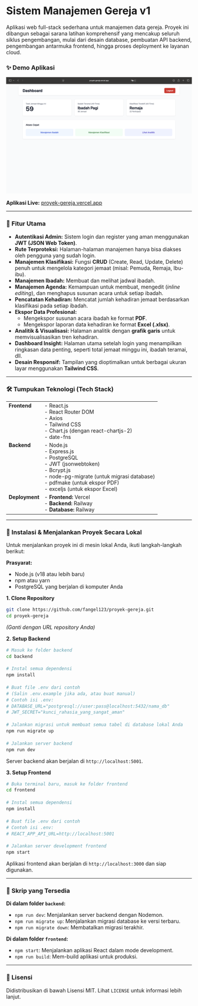# Sistem Manajemen Gereja v1

Aplikasi web full-stack sederhana untuk manajemen data gereja. Proyek ini dibangun sebagai sarana latihan komprehensif yang mencakup seluruh siklus pengembangan, mulai dari desain database, pembuatan API backend, pengembangan antarmuka frontend, hingga proses deployment ke layanan cloud.

### ✨ Demo Aplikasi

[![Screenshot Aplikasi](./dashboard.png)](https://proyek-gereja.vercel.app/)

**Aplikasi Live:** [proyek-gereja.vercel.app](https://proyek-gereja.vercel.app/)

---

### 🚀 Fitur Utama

-   **Autentikasi Admin:** Sistem login dan register yang aman menggunakan **JWT (JSON Web Token)**.
-   **Rute Terproteksi:** Halaman-halaman manajemen hanya bisa diakses oleh pengguna yang sudah login.
-   **Manajemen Klasifikasi:** Fungsi **CRUD** (Create, Read, Update, Delete) penuh untuk mengelola kategori jemaat (misal: Pemuda, Remaja, Ibu-ibu).
-   **Manajemen Ibadah:** Membuat dan melihat jadwal ibadah.
-   **Manajemen Agenda:** Kemampuan untuk membuat, mengedit (*inline editing*), dan menghapus susunan acara untuk setiap ibadah.
-   **Pencatatan Kehadiran:** Mencatat jumlah kehadiran jemaat berdasarkan klasifikasi pada setiap ibadah.
-   **Ekspor Data Profesional:**
    -   Mengekspor susunan acara ibadah ke format **PDF**.
    -   Mengekspor laporan data kehadiran ke format **Excel (.xlsx)**.
-   **Analitik & Visualisasi:** Halaman analitik dengan **grafik garis** untuk memvisualisasikan tren kehadiran.
-   **Dashboard Insight:** Halaman utama setelah login yang menampilkan ringkasan data penting, seperti total jemaat minggu ini, ibadah teramai, dll.
-   **Desain Responsif:** Tampilan yang dioptimalkan untuk berbagai ukuran layar menggunakan **Tailwind CSS**.

---

### 🛠️ Tumpukan Teknologi (Tech Stack)

<table>
  <tr>
    <td valign="top"><strong>Frontend</strong></td>
    <td>
      - React.js <br/>
      - React Router DOM <br/>
      - Axios <br/>
      - Tailwind CSS <br/>
      - Chart.js (dengan react-chartjs-2) <br/>
      - date-fns
    </td>
  </tr>
  <tr>
    <td valign="top"><strong>Backend</strong></td>
    <td>
      - Node.js <br/>
      - Express.js <br/>
      - PostgreSQL <br/>
      - JWT (jsonwebtoken) <br/>
      - Bcrypt.js <br/>
      - node-pg-migrate (untuk migrasi database) <br/>
      - pdfmake (untuk ekspor PDF) <br/>
      - exceljs (untuk ekspor Excel)
    </td>
  </tr>
  <tr>
    <td valign="top"><strong>Deployment</strong></td>
    <td>
      - <strong>Frontend:</strong> Vercel <br/>
      - <strong>Backend:</strong> Railway <br/>
      - <strong>Database:</strong> Railway <br/>
    </td>
  </tr>
</table>

---

### 🏁 Instalasi & Menjalankan Proyek Secara Lokal

Untuk menjalankan proyek ini di mesin lokal Anda, ikuti langkah-langkah berikut:

**Prasyarat:**
-   Node.js (v18 atau lebih baru)
-   npm atau yarn
-   PostgreSQL yang berjalan di komputer Anda

**1. Clone Repository**
```bash
git clone https://github.com/fangel123/proyek-gereja.git
cd proyek-gereja
```
*(Ganti dengan URL repository Anda)*

**2. Setup Backend**
```bash
# Masuk ke folder backend
cd backend

# Instal semua dependensi
npm install

# Buat file .env dari contoh
# (Salin .env.example jika ada, atau buat manual)
# Contoh isi .env:
# DATABASE_URL="postgresql://user:pass@localhost:5432/nama_db"
# JWT_SECRET="kunci_rahasia_yang_sangat_aman"

# Jalankan migrasi untuk membuat semua tabel di database lokal Anda
npm run migrate up

# Jalankan server backend
npm run dev
```
Server backend akan berjalan di `http://localhost:5001`.

**3. Setup Frontend**
```bash
# Buka terminal baru, masuk ke folder frontend
cd frontend

# Instal semua dependensi
npm install

# Buat file .env dari contoh
# Contoh isi .env:
# REACT_APP_API_URL=http://localhost:5001

# Jalankan server development frontend
npm start
```
Aplikasi frontend akan berjalan di `http://localhost:3000` dan siap digunakan.

---

### 📜 Skrip yang Tersedia

**Di dalam folder `backend`:**
-   `npm run dev`: Menjalankan server backend dengan Nodemon.
-   `npm run migrate up`: Menjalankan migrasi database ke versi terbaru.
-   `npm run migrate down`: Membatalkan migrasi terakhir.

**Di dalam folder `frontend`:**
-   `npm start`: Menjalankan aplikasi React dalam mode development.
-   `npm run build`: Mem-build aplikasi untuk produksi.

---

### 📄 Lisensi

Didistribusikan di bawah Lisensi MIT. Lihat `LICENSE` untuk informasi lebih lanjut.
